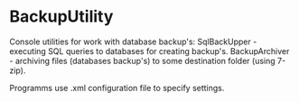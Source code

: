 # BackupUtility
Console utilities for work with database backup's:
SqlBackUpper - executing SQL queries to databases for creating backup's.
BackupArchiver - archiving files (databases backup's) to some destination folder (using 7-zip).

Programms use .xml configuration file to specify settings.
